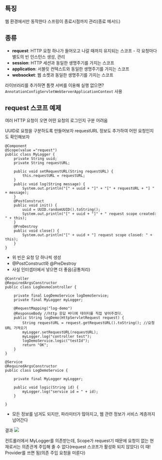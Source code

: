 ## 특징

웹 환경에서만 동작한다
스프링이 종료시점까지 관리(종료 메서드)

## 종류

- **request**: HTTP 요청 하나가 들어오고 나갈 때까지 유지되는 스코프 - 각 요청마다 별도의 빈 인스턴스 생성, 관리
- **session**: HTTP 세션과 동일한 생명주기를 가지는 스코프
- **application**: 서블릿 컨텍스트와 동일한 생명주기를 가지는 스코프
- **websocket**: 웹 소켓과 동일한 생명주기를 가지는 스코프

라이브러리를 추가하면 톰캣 서버를 이용해 실행
없으면? `AnnotationConfigServletWebServerApplicationContext` 사용

## request 스코프 예제

여러 HTTP 요청이 오면 어떤 요청의 로그인지 구분 어려움

UUID로 요청을 구분하도록 만들어보자
requestURL 정보도 추가하여 어떤 요청인지도 확인해보자


```
@Component  
@Scope(value ="request")  
public class MyLogger {  
    private String uuid;  
    private String requestURL;  
  
    public void setRequestURL(String requestURL) {  
        this.requestURL = requestURL;  
    }  
    public void log(String message) {  
        System.out.println("[" + uuid + "]" + "[" + requestURL + "] " + message);  
    }  
    @PostConstruct  
    public void init() {  
        uuid = UUID.randomUUID().toString();  
        System.out.println("[" + uuid + "]" + " request scope created: " + this);  
    }  
    @PreDestroy  
    public void close() {  
        System.out.println("[" + uuid + "] request scope closed: " + this);  
    }  
}
```

- 위 빈은 요청 당 하나씩 생성
- @PostConstruct와 @PreDestroy
- 사실 인터셉터에서 넣으면 더 좋음(공통처리)


```
@Controller  
@RequiredArgsConstructor  
public class LogDevmoController {  
  
    private final LogDemoService logDemoService;  
    private final MyLogger myLogger;  
  
    @RequestMapping("log-demo")  
    @ResponseBody //http 응답 바디에 데이터를 직접 넣어주겠다.  
    public String logDemo(HttpServletRequest request) {  
        String requestURL = request.getRequestURL().toString(); //요청 URL 가져오기  
        myLogger.setRequestURL(requestURL);  
        myLogger.log("controller test");  
        logDemoService.logic("testId");  
        return "OK";  
    }  
}
```

```
@Service  
@RequiredArgsConstructor  
public class LogDemoService {  
  
    private final MyLogger myLogger;  
  
    public void logic(String id) {  
        myLogger.log("service id = " + id);  
    }  
  
}
```

- 모든 정보를 넘겨도 되지만, 파라미터가 많아지고, 웹 관련 정보가 서비스 계층까지 넘어간다

결과
![](https://i.imgur.com/WcsVaFV.png)

컨트롤러에서 MyLogger를 의존받는데, Scope가 request기 때문에 요청이 없는 현재로서는 의존관계 주입해 줄 수 없다(request 스코프가 활성화 되지 않았다)
이 때! Provider를 쓰면 됨(의존 주입 요청을 미룬다)

